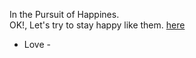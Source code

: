 In the Pursuit of Happines. <br>
OK!, Let's try to stay happy like them. 
[here](https://www.youtube.com/watch?v=kqSTAxvbZsA)

- Love -
